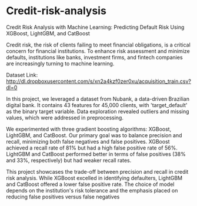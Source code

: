 # Credit-risk-analysis


Credit Risk Analysis with Machine Learning: Predicting Default Risk Using XGBoost, LightGBM, and CatBoost

Credit risk, the risk of clients failing to meet financial obligations, is a critical concern for financial institutions. To enhance risk assessment and minimize defaults, institutions like banks, investment firms, and fintech companies are increasingly turning to machine learning.

Dataset Link: http://dl.dropboxusercontent.com/s/xn2a4kzf0zer0xu/acquisition_train.csv?dl=0

In this project, we leveraged a dataset from Nubank, a data-driven Brazilian digital bank. It contains 43 features for 45,000 clients, with 'target_default' as the binary target variable. Data exploration revealed outliers and missing values, which were addressed in preprocessing.

We experimented with three gradient boosting algorithms: XGBoost, LightGBM, and CatBoost. Our primary goal was to balance precision and recall, minimizing both false negatives and false positives. XGBoost achieved a recall rate of 81% but had a high false positive rate of 56%. LightGBM and CatBoost performed better in terms of false positives (38% and 33%, respectively) but had weaker recall rates.

This project showcases the trade-off between precision and recall in credit risk analysis. While XGBoost excelled in identifying defaulters, LightGBM and CatBoost offered a lower false positive rate. The choice of model depends on the institution's risk tolerance and the emphasis placed on reducing false positives versus false negatives
